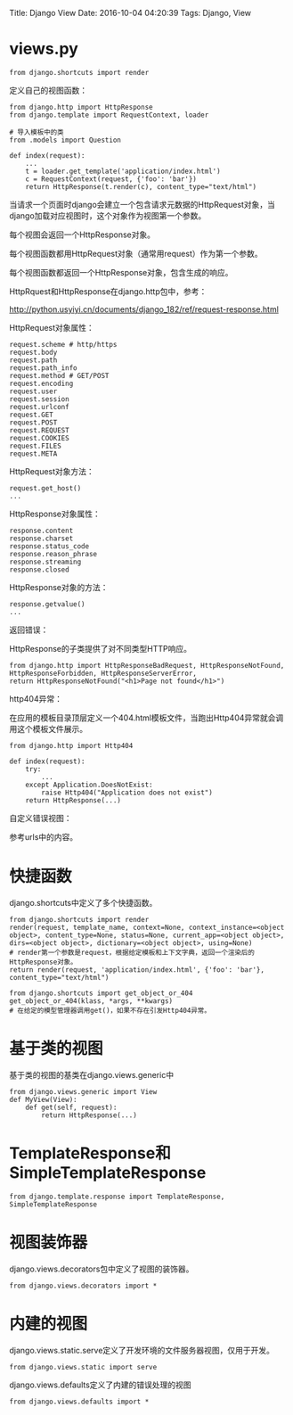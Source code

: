 Title: Django View
Date: 2016-10-04 04:20:39
Tags: Django, View



# views.py

    from django.shortcuts import render

定义自己的视图函数：

    from django.http import HttpResponse
    from django.template import RequestContext, loader

    # 导入模板中的类
    from .models import Question

    def index(request):
        ...
        t = loader.get_template('application/index.html')
        c = RequestContext(request, {'foo': 'bar'})
        return HttpResponse(t.render(c), content_type="text/html")

当请求一个页面时django会建立一个包含请求元数据的HttpRequest对象，当django加载对应视图时，这个对象作为视图第一个参数。

每个视图会返回一个HttpResponse对象。

每个视图函数都用HttpRequest对象（通常用request）作为第一个参数。

每个视图函数都返回一个HttpResponse对象，包含生成的响应。

HttpRquest和HttpResponse在django.http包中，参考：

<http://python.usyiyi.cn/documents/django_182/ref/request-response.html>

HttpRequest对象属性：

    request.scheme # http/https
    request.body
    request.path
    request.path_info
    request.method # GET/POST
    request.encoding
    request.user
    request.session
    request.urlconf
    request.GET
    request.POST
    request.REQUEST
    request.COOKIES
    request.FILES
    request.META

HttpRequest对象方法：

    request.get_host()
    ...

HttpResponse对象属性：

    response.content
    response.charset
    response.status_code
    response.reason_phrase
    response.streaming
    response.closed

HttpResponse对象的方法：

    response.getvalue()
    ...

返回错误：

HttpResponse的子类提供了对不同类型HTTP响应。

    from django.http import HttpResponseBadRequest, HttpResponseNotFound, HttpResponseForbidden, HttpResponseServerError,
    return HttpResponseNotFound("<h1>Page not found</h1>")

http404异常：

在应用的模板目录顶层定义一个404.html模板文件，当跑出Http404异常就会调用这个模板文件展示。

    from django.http import Http404

    def index(request):
        try:
            ...
        except Application.DoesNotExist:
            raise Http404("Application does not exist")
        return HttpResponse(...)

自定义错误视图：

参考urls中的内容。

# 快捷函数

django.shortcuts中定义了多个快捷函数。

    from django.shortcuts import render
    render(request, template_name, context=None, context_instance=<object object>, content_type=None, status=None, current_app=<object object>, dirs=<object object>, dictionary=<object object>, using=None)
    # render第一个参数是request，根据给定模板和上下文字典，返回一个渲染后的HttpResponse对象。
    return render(request, 'application/index.html', {'foo': 'bar'}, content_type="text/html")

    from django.shortcuts import get_object_or_404
    get_object_or_404(klass, *args, **kwargs)
    # 在给定的模型管理器调用get()，如果不存在引发Http404异常。

# 基于类的视图

基于类的视图的基类在django.views.generic中

    from django.views.generic import View
    def MyView(View):
        def get(self, request):
            return HttpResponse(...)

# TemplateResponse和SimpleTemplateResponse

    from django.template.response import TemplateResponse, SimpleTemplateResponse

# 视图装饰器

django.views.decorators包中定义了视图的装饰器。

    from django.views.decorators import *

# 内建的视图

django.views.static.serve定义了开发环境的文件服务器视图，仅用于开发。

    from django.views.static import serve

django.views.defaults定义了内建的错误处理的视图

    from django.views.defaults import *

